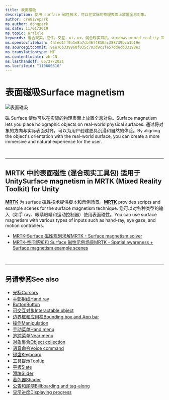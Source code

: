 ```yaml
---
title: 表面磁吸
description: 使用 surface 磁性技术，可以在实际的物理表面上放置全息对象。
author: cre8ivepark
ms.author: dongpark
ms.date: 11/01/2019
ms.topic: article
keywords: 混合现实，控件，交互，ui，ux，混合现实耳机，windows mixed reality 耳机，虚拟现实耳机，HoloLens，MRTK，混合现实工具包，表面磁性
ms.openlocfilehash: 4afed1ff9a1e8a7cb46f4810ac388739bca1b19e
ms.sourcegitcommit: 9ae76b339968f035c703d9c1fe57ddecb33198e3
ms.translationtype: MT
ms.contentlocale: zh-CN
ms.lasthandoff: 05/27/2021
ms.locfileid: "110600616"
---
```

# <a name="surface-magnetism"></a><span data-ttu-id="8bc1e-104">表面磁吸</span><span class="sxs-lookup"><span data-stu-id="8bc1e-104">Surface magnetism</span></span>

![表面磁吸](images/MRTK_SurfaceMagnetism.gif)

<span data-ttu-id="8bc1e-106">磁 Surface 使你可以在实际的物理表面上放置全息对象。</span><span class="sxs-lookup"><span data-stu-id="8bc1e-106">Surface magnetism lets you place holographic objects on real-world physical surfaces.</span></span> <span data-ttu-id="8bc1e-107">通过将对象的方向与实际表面对齐，可以为用户创建更具沉浸和自然的体验。</span><span class="sxs-lookup"><span data-stu-id="8bc1e-107">By aligning the object's orientation with the real-world surface, you can create a more immersive and natural experience for the user.</span></span>

<br>

---

## <a name="surface-magnetism-in-mrtk-mixed-reality-toolkit-for-unity"></a><span data-ttu-id="8bc1e-108">MRTK 中的表面磁性 (混合现实工具包) 适用于 Unity</span><span class="sxs-lookup"><span data-stu-id="8bc1e-108">Surface magnetism in MRTK (Mixed Reality Toolkit) for Unity</span></span>

<span data-ttu-id="8bc1e-109">**[MRTK](https://github.com/Microsoft/MixedRealityToolkit-Unity)** 为 surface 磁性技术提供脚本和示例场景。</span><span class="sxs-lookup"><span data-stu-id="8bc1e-109">**[MRTK](https://github.com/Microsoft/MixedRealityToolkit-Unity)** provides scripts and example scenes for the surface magnetism technique.</span></span> <span data-ttu-id="8bc1e-110">您可以对各种类型的输入（如手 ray、眼睛眼睛和运动控制器）使用表面磁性。</span><span class="sxs-lookup"><span data-stu-id="8bc1e-110">You can use surface magnetism with various types of inputs such as hand-ray, eye gaze, and motion controllers.</span></span>

* [<span data-ttu-id="8bc1e-111">MRTK-Surface 磁性规划求解</span><span class="sxs-lookup"><span data-stu-id="8bc1e-111">MRTK - Surface magnetism solver</span></span>](/windows/mixed-reality/mrtk-unity/features/ux-building-blocks/solvers/solver#surfacemagnetism)
* [<span data-ttu-id="8bc1e-112">MRTK-空间感知和 Surface 磁性示例场景</span><span class="sxs-lookup"><span data-stu-id="8bc1e-112">MRTK - Spatial awareness + Surface magnetism example scenes</span></span>](https://github.com/microsoft/MixedRealityToolkit-Unity/blob/main/Assets/MRTK/Examples/Demos/Solvers/Scenes/SurfaceMagnetismSpatialAwarenessExample.unity)

<br>

---

## <a name="see-also"></a><span data-ttu-id="8bc1e-113">另请参阅</span><span class="sxs-lookup"><span data-stu-id="8bc1e-113">See also</span></span>

* [<span data-ttu-id="8bc1e-114">光标</span><span class="sxs-lookup"><span data-stu-id="8bc1e-114">Cursors</span></span>](cursors.md)
* [<span data-ttu-id="8bc1e-115">手部射线</span><span class="sxs-lookup"><span data-stu-id="8bc1e-115">Hand ray</span></span>](point-and-commit.md)
* [<span data-ttu-id="8bc1e-116">Button</span><span class="sxs-lookup"><span data-stu-id="8bc1e-116">Button</span></span>](button.md)
* [<span data-ttu-id="8bc1e-117">可交互对象</span><span class="sxs-lookup"><span data-stu-id="8bc1e-117">Interactable object</span></span>](interactable-object.md)
* [<span data-ttu-id="8bc1e-118">边界框和应用栏</span><span class="sxs-lookup"><span data-stu-id="8bc1e-118">Bounding box and App bar</span></span>](app-bar-and-bounding-box.md)
* [<span data-ttu-id="8bc1e-119">操作</span><span class="sxs-lookup"><span data-stu-id="8bc1e-119">Manipulation</span></span>](direct-manipulation.md)
* [<span data-ttu-id="8bc1e-120">手动菜单</span><span class="sxs-lookup"><span data-stu-id="8bc1e-120">Hand menu</span></span>](hand-menu.md)
* [<span data-ttu-id="8bc1e-121">追踪菜单</span><span class="sxs-lookup"><span data-stu-id="8bc1e-121">Near menu</span></span>](near-menu.md)
* [<span data-ttu-id="8bc1e-122">对象集合</span><span class="sxs-lookup"><span data-stu-id="8bc1e-122">Object collection</span></span>](object-collection.md)
* [<span data-ttu-id="8bc1e-123">语音命令</span><span class="sxs-lookup"><span data-stu-id="8bc1e-123">Voice command</span></span>](voice-input.md)
* [<span data-ttu-id="8bc1e-124">键盘</span><span class="sxs-lookup"><span data-stu-id="8bc1e-124">Keyboard</span></span>](keyboard.md)
* [<span data-ttu-id="8bc1e-125">工具提示</span><span class="sxs-lookup"><span data-stu-id="8bc1e-125">Tooltip</span></span>](tooltip.md)
* [<span data-ttu-id="8bc1e-126">平板</span><span class="sxs-lookup"><span data-stu-id="8bc1e-126">Slate</span></span>](slate.md)
* [<span data-ttu-id="8bc1e-127">滑块</span><span class="sxs-lookup"><span data-stu-id="8bc1e-127">Slider</span></span>](slider.md)
* [<span data-ttu-id="8bc1e-128">着色器</span><span class="sxs-lookup"><span data-stu-id="8bc1e-128">Shader</span></span>](shader.md)
* [<span data-ttu-id="8bc1e-129">公告和尾随</span><span class="sxs-lookup"><span data-stu-id="8bc1e-129">Billboarding and tag-along</span></span>](billboarding-and-tag-along.md)
* [<span data-ttu-id="8bc1e-130">显示进度</span><span class="sxs-lookup"><span data-stu-id="8bc1e-130">Displaying progress</span></span>](progress.md)